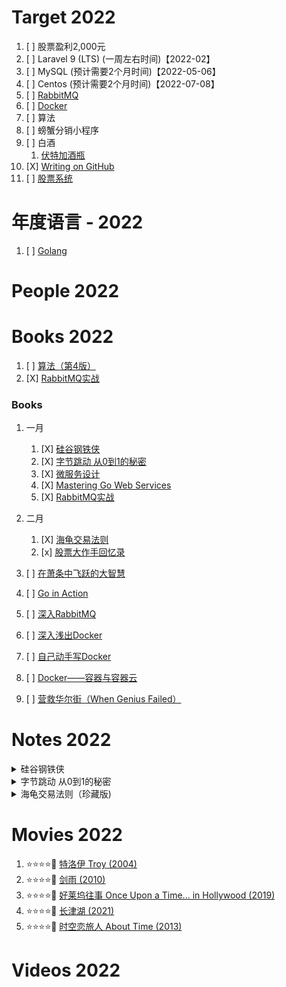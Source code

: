 # Target 2022

1. [ ] 股票盈利2,000元
1. [ ] Laravel 9 (LTS) (一周左右时间)【2022-02】
1. [ ] MySQL (预计需要2个月时间)【2022-05-06】
1. [ ] Centos (预计需要2个月时间)【2022-07-08】
1. [ ] [RabbitMQ](https://www.rabbitmq.com/)
1. [ ] [Docker](https://www.docker.com/)
1. [ ] 算法
1. [ ] 螃蟹分销小程序
1. [ ] 白酒
    1. [伏特加酒瓶](https://detail.1688.com/offer/655411514288.html)
1. [X] [Writing on GitHub](https://docs.github.com/en/get-started/writing-on-github)
1. [ ] [股票系统](./2022/stock)

# 年度语言 - 2022

1. [ ] [Golang](https://golang.org/)

# People 2022

# Books 2022

1. [ ] [算法（第4版）](https://book.douban.com/subject/19952400/)
1. [X] [RabbitMQ实战](https://book.douban.com/subject/26649178/)

### Books

1. 一月
    1. [X] [硅谷钢铁侠](https://book.douban.com/subject/26759508/)
    1. [X] [字节跳动 从0到1的秘密](https://book.douban.com/subject/35544985/)
    1. [X] [微服务设计](https://book.douban.com/subject/26772677/)
    1. [X] [Mastering Go Web Services](https://book.douban.com/subject/26630921/)
    1. [X] [RabbitMQ实战](https://book.douban.com/subject/26649178/)
1. 二月
    1. [X] [海龟交易法则](https://book.douban.com/subject/24325274/)
    1. [x] [股票大作手回忆录](https://book.douban.com/subject/10617312/)

1. [ ] [在萧条中飞跃的大智慧](https://book.douban.com/subject/3788472/)
1. [ ] [Go in Action](https://book.douban.com/subject/25858023/)
1. [ ] [深入RabbitMQ](https://book.douban.com/subject/30253241/)
1. [ ] [深入浅出Docker](https://book.douban.com/subject/30486354/)
1. [ ] [自己动手写Docker](https://book.douban.com/subject/27082348/)
1. [ ] [Docker——容器与容器云](https://book.douban.com/subject/26593175/)
1. [ ] [营救华尔街（When Genius Failed）](https://book.douban.com/subject/1289999/)

# Notes 2022

<details><summary>硅谷钢铁侠</summary>
“我们这代人中最聪明的大脑都在思考如何让人们点击广告，”Facebook早期工程师杰夫·汉默巴彻（Jeff Hammerbacher）对我说，“这太糟糕了。”

>为了寻找新的发射场，肖特维尔和汉斯·克尼格斯曼用墨卡托投影仪将世界地图投影在墙上，沿着赤道寻找合适的地点。
</details>

<details><summary>字节跳动 从0到1的秘密</summary>
视频上传者一般不能给视频起一个准确的标题，或是选择的视频封面无法提示视频内容。有一段视频让YouTube的程序员们看了直摇头，视频内容本身十分有趣，但它没能大范围传播的原因竟是上传者起了个神神秘秘的标题：“快来看这个！”经过大量的实验后，YouTube视频推荐团队才发现他们的产品居然还得依靠Amazon在12年前（1998年）研发的单项目协作过滤算法。

2011年，谷歌公司在YouTube上使用名为Sibyl的新型机器学习系统以进行视频推荐，收获了重大成果。

这样的现实并没有改变张一鸣的想法，他说自己每天60%的信息源自公司自己的产品，主要是今日头条。在接受媒体采访时，张一鸣曾拿出手机，打开今日头条主页与记者交谈。他一边滚动浏览着页面，一边称赞着系统的推荐准确性。行业合并报告、股票上市、某公司更换高管：他说这里面每一项内容都准确地满足了他的个人喜好，并为他带来了价值。夹在行业新闻文章之间的是两个图片标题——“篮球宝贝”和“车展模特”，这正是这款应用程序臭名昭著的低俗内容。“这些数据也是系统准确计算出来的？”记者犹豫着问。

夹在行业新闻文章之间的是两个图片标题——“篮球宝贝”和“车展模特”，这正是这款应用程序臭名昭著的低俗内容。“这些数据也是系统准确计算出来的？”记者犹豫着问。

>“有时缓慢的增长比快速的失败更糟糕。”

“必须吸引移民，为了做到这一点，就要先让一小部分人富裕起来。”他说。
</details>

<details><summary>海龟交易法则（珍藏版)</summary>

海龟们正是以这样的方式看待损失的：损失只是做生意的成本，并不代表着一次错误交易或一个坏决策。

海龟们不在乎是对还是错，他们只在乎赚钱不赚钱。海龟们不会扮演能预见未来的先知，他们从不会瞄一眼市场就大言不惭地说：“金价就要上涨”。对于未来，他们认为细节是不可知的，但特征是可以预测的。换句话说，你不可能知道一个市场会上涨还是会下跌，也不可能知道一个趋势会马上结束还是会在两个月后结束，但你确实可以知道趋势即将出现，知道价格变动的规律不会变，因为人类的情感和认知特征是不会变的。

喜欢推卸责任的人必败无疑。

你也可以用E-比率来检验一下唐奇安趋势系统的主要要素。这个系统的入市策略有两大要素，一个是唐奇安通道突破法则，另一个是趋势组合过滤器。根据唐奇安通道突破法则，你应该在价格突破过去20天内的最高点时买入，在价格跌破过去20天内的最低点时卖空。而趋势组合过滤器规定，你只能在50日均线高于300日均线的市场中做多，在50日均线低于300日均线的市场中做空。如果一个市场的状态对系统不利，这个趋势组合过滤器就会把这个市场剔除。

你可以在罗杰·洛温斯坦（Roger Lowenstein）的《营救华尔街》（When Genius Failed）一书中了解到LTCM陨落故事的更多细节。

如果这800个人里有2%能幸运地拥有10年的良好记录（从前面所说的测试中可以看到，实际比率甚至可能高于2%），这意味着，拥有良好记录的固然有21个人，但其中只有1/4的人是真正的优秀交易者。

> 事实上，数学中有个专门研究不完全信息和错误假设的分支就叫作稳健统计学（robust statistics）

我们已经考虑了稳健性的两个要素——分散化和简化，

在我看来，只要一个市场的容量足够大，而且不同于你的资产组合中的其他市场，你就应该选择这个市场。

当我决定做一个交易者的时候，我只有19岁。我对自己充满信心，曾和一些好朋友说我能在21岁之前成为百万富翁。与其说我在吹牛，不如说我在倾诉成功的渴望。交易世界新鲜刺激，令我着迷。为了它，我不惜放弃了大学生活。我的父亲很不高兴，因为他也没有大学学位，而且一直认为这是他职业生涯的一个拖累。但我一直是个个人主义者，从不害怕表达自己的观点，也从不害怕挑战权威，所以我并不在乎其他人怎么想。我知道我的决定是正确的。我这种特立独行和直言不讳的作风已经给我带来了不少麻烦，我也知道这让我的母亲头疼得要命，但我就是这么一个人。

如果我没有下决心放弃一切去做一个交易者，我的生活会变成什么样子？很难想象。如果没有那份决心，我当然不会去回应理查德·丹尼斯的招募广告。

现在我领悟了一个交易者的生活真谛：没有冒险就没有收获。风险是你的朋友，不要怕它，要理解它，控制它，与它共舞。优秀的交易者会自信地等待机会，但也会作好损失的准备。他们不会犹豫不决，因为他们不怕犯错，这是在大风大浪中培养出的应有品质。他们走自己的路，不怕失败，因为他们知道，失败只是生活的一部分，只是成功和成长的必要前提。

我一直很喜欢极端性的挑战，总想试一试大多数人都认为很愚蠢、不现实或不可能做到的事。当许多人看到困难时，我却看到了机会，而且很渴望抓住这些机会。我失败过很多次，但从另一个角度说，我的每一次尝试都是成功的，因为我学到了很多新东西。

如果别人问我我的人生目标是什么，我会说：“当然是让世界变得更加美好。”我相信，个人作为能凝聚成巨大的力量——只要每个人都能以某种实实在在的方式来改善我们的世界，哪怕只是微小的改善。这是一个很有意义的目标。假如我一直留在交易行业中，没有尝试过任何新事物，我会比现在富有得多，也“成功”得多。其他一些海龟就是这么做的，时至今日，他们已经是行业中的佼佼者，手头管理着数亿甚至数十亿美元的对冲基金。同样的，如果我坚持在软件业中的某个领域钻研下去，我也可能会比现在更成功，至少以世俗标准来看是这样的。

坦率地说，我不在乎别人怎么评价我的成败。他们不会知道我的一生是否有意义，我是否生活得快乐而又充实。只有我自己知道。

失败并不是一件坏事。有人曾经说过：你应该感谢你的敌人，因为他们教给你的东西比你的朋友和家人还要多。失败就是这样的敌人，而且是相当强大的敌人。

我说这些是为了鼓励你追寻你的梦想，甚至包括你已经放弃的那些梦想。如果你失败了，那就吸取教训，再试一次。只要你坚持下去，你就会离目标越来越近，或许还会发现另外一个更为重要的目标。勇敢向前，大胆尝试。结果也许不像你期望的那样好，但只要坚持不懈，最后的结果也许比你期望的还要好。如果你不去尝试，你永远也不会知道结果如何。

</details>

# Movies 2022

1. :star::star::star::star::dizzy: [特洛伊 Troy (2004)](https://movie.douban.com/subject/1308751/)
1. :star::star::star::star::dizzy: [剑雨 (2010)](https://movie.douban.com/subject/3813779/)
1. :star::star::star::star::dizzy: [好莱坞往事 Once Upon a Time... in Hollywood (2019)](https://movie.douban.com/subject/27087724/)
1. :star::star::star::star::dizzy: [长津湖 (2021)](https://movie.douban.com/subject/25845392/)
1. :star::star::star::star::dizzy: [时空恋旅人 About Time (2013)](https://movie.douban.com/subject/10577869/)

# Videos 2022

